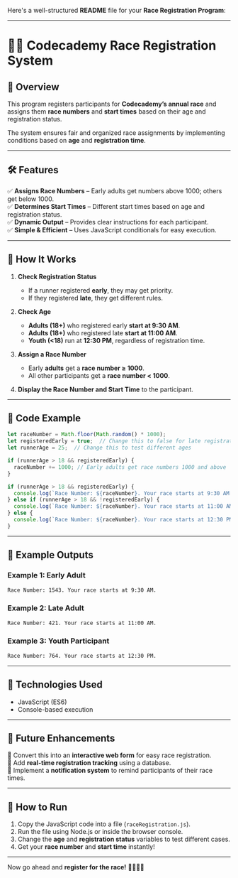 Here's a well-structured **README** file for your **Race Registration Program**:

---

# 🏃‍♂️ Codecademy Race Registration System

## 📌 Overview
This program registers participants for **Codecademy’s annual race** and assigns them **race numbers** and **start times** based on their age and registration status.  

The system ensures fair and organized race assignments by implementing conditions based on **age** and **registration time**.

---

## 🛠 Features
✅ **Assigns Race Numbers** – Early adults get numbers above 1000; others get below 1000.  
✅ **Determines Start Times** – Different start times based on age and registration status.  
✅ **Dynamic Output** – Provides clear instructions for each participant.  
✅ **Simple & Efficient** – Uses JavaScript conditionals for easy execution.

---

## 🔄 How It Works
1. **Check Registration Status**  
   - If a runner registered **early**, they may get priority.  
   - If they registered **late**, they get different rules.  

2. **Check Age**  
   - **Adults (18+)** who registered early **start at 9:30 AM**.  
   - **Adults (18+)** who registered late **start at 11:00 AM**.  
   - **Youth (<18)** run at **12:30 PM**, regardless of registration time.  

3. **Assign a Race Number**  
   - Early **adults** get a **race number ≥ 1000**.  
   - All other participants get a **race number < 1000**.  

4. **Display the Race Number and Start Time** to the participant.

---

## 📝 Code Example
```javascript
let raceNumber = Math.floor(Math.random() * 1000);
let registeredEarly = true;  // Change this to false for late registration
let runnerAge = 25;  // Change this to test different ages

if (runnerAge > 18 && registeredEarly) {
  raceNumber += 1000; // Early adults get race numbers 1000 and above
}

if (runnerAge > 18 && registeredEarly) {
  console.log(`Race Number: ${raceNumber}. Your race starts at 9:30 AM.`);
} else if (runnerAge > 18 && !registeredEarly) {
  console.log(`Race Number: ${raceNumber}. Your race starts at 11:00 AM.`);
} else {
  console.log(`Race Number: ${raceNumber}. Your race starts at 12:30 PM.`);
}
```

---

## 📌 Example Outputs

### **Example 1: Early Adult**
```bash
Race Number: 1543. Your race starts at 9:30 AM.
```

### **Example 2: Late Adult**
```bash
Race Number: 421. Your race starts at 11:00 AM.
```

### **Example 3: Youth Participant**
```bash
Race Number: 764. Your race starts at 12:30 PM.
```

---

## 🚀 Technologies Used
- JavaScript (ES6)
- Console-based execution

---

## 🎯 Future Enhancements
🔹 Convert this into an **interactive web form** for easy race registration.  
🔹 Add **real-time registration tracking** using a database.  
🔹 Implement a **notification system** to remind participants of their race times.  

---

## 📌 How to Run
1. Copy the JavaScript code into a file (`raceRegistration.js`).
2. Run the file using Node.js or inside the browser console.
3. Change the **age** and **registration status** variables to test different cases.
4. Get your **race number** and **start time** instantly!

---

Now go ahead and **register for the race!** 🏅🏃‍♂️✨
